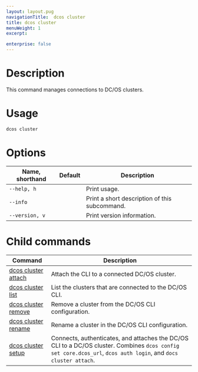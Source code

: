 ```yaml
---
layout: layout.pug
navigationTitle:  dcos cluster
title: dcos cluster
menuWeight: 1
excerpt:

enterprise: false
---
```


<!-- This source repo for this topic is https://github.com/dcos/dcos-docs -->


# Description
This command manages connections to DC/OS clusters.

# Usage

```bash
dcos cluster
```

# Options

| Name, shorthand | Default | Description |
|---------|-------------|-------------|
| `--help, h`   |             |  Print usage. |
| `--info`   |             |  Print a short description of this subcommand. |
| `--version, v`   |             | Print version information. |

# Child commands

| Command | Description |
|---------|-------------|
| [dcos cluster attach](/mesosphere/dcos/1.10/cli/command-reference/dcos-cluster/dcos-cluster-attach/)   |  Attach the CLI to a connected DC/OS cluster. |
| [dcos cluster list](/mesosphere/dcos/1.10/cli/command-reference/dcos-cluster/dcos-cluster-list/)       |  List the clusters that are connected to the DC/OS CLI.  |
| [dcos cluster remove](/mesosphere/dcos/1.10/cli/command-reference/dcos-cluster/dcos-cluster-remove/)   |  Remove a cluster from the DC/OS CLI configuration.   |
| [dcos cluster rename](/mesosphere/dcos/1.10/cli/command-reference/dcos-cluster/dcos-cluster-rename/)   |  Rename a cluster in the DC/OS CLI configuration.  |
| [dcos cluster setup](/mesosphere/dcos/1.10/cli/command-reference/dcos-cluster/dcos-cluster-setup/)     |  Connects, authenticates, and attaches the DC/OS CLI to a DC/OS cluster. Combines `dcos config set core.dcos_url`, `dcos auth login`, and `docs cluster attach`. |
